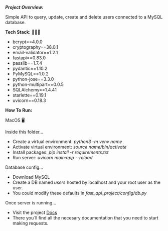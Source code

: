 ***Project Overview:***

Simple API to query, update, create and delete users connected to a MySQL database.

**Tech Stack:** 👨🏻‍💻

- bcrypt==4.0.0
- cryptography==38.0.1
- email-validator==1.2.1
- fastapi==0.83.0
- passlib==1.7.4
- pydantic==1.10.2
- PyMySQL==1.0.2
- python-jose==3.3.0
- python-multipart==0.0.5
- SQLAlchemy==1.4.41
- starlette==0.19.1
- uvicorn==0.18.3

**How To Run:**

MacOS 🖥

Inside this folder...

- Create a virtual environment: *python3 -m venv _name_*
- Activate virtual environment: *source _name_/bin/activate*
- Install packages: *pip install -r requirements.txt*
- Run server: *uvicorn main:app --reload*

Database config... 
- Download MySQL
- Create a DB named *users* hosted by localhost and your root user as the user.
- You could modify these defaults in *fast_api_project/config/db.py*

Once server is running...
- Visit the project [Docs](http://localhost:8000/docs)
- There you´ll find all the necesary documentation that you need to start making requests.
